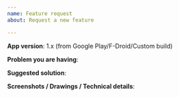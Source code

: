```yaml
---
name: Feature request
about: Request a new feature

---
```


<!--
DELETE ME

Use the search function to see if someone else has already submitted the same feature request. If there already is another request, please upvote the first post instead of commenting something like "I also want this".

To make it easier for us to keep track of requests, please only make one feature request per issue.

Give a brief explanation about the problem that currently exists and why your requested feature solves this problem.

Try do be as specific as possible. Please not only explain what the feature does, but also how. When your request is about changing or extending the UI, describe what the UI would look like and how the user would interact with it.
-->

**App version**: 1.x (from Google Play/F-Droid/Custom build)

**Problem you are having**:

**Suggested solution**:

**Screenshots / Drawings / Technical details**:
